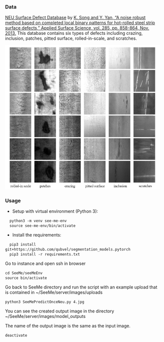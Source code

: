 ### Data

[NEU Surface Defect Database](http://faculty.neu.edu.cn/yunhyan/NEU_surface_defect_database.html) by [K. Song and Y. Yan, “A noise robust method based on completed local binary patterns for hot-rolled steel strip surface defects,” Applied Surface Science, vol. 285, pp. 858-864, Nov. 2013.](https://www.sciencedirect.com/science/article/pii/S0169433213016437)
This database contains six types of defects including crazing, inclusion, patches, pitted surface, rolled-in-scale, and scratches.


![data](dataset_sample.png)

### Usage
- Setup with virtual environment (Python 3):
```
  python3 -m venv see-me-env
  source see-me-env/bin/activate
```
- Install the requirements:
```
  pip3 install git+https://github.com/qubvel/segmentation_models.pytorch
  pip3 install -r requirements.txt
 ```
Go to instance and open ssh in browser
```
cd SeeMe/seeMeEnv
source bin/activate
```

Go back to SeeMe directory and run the script with an example upload that is contained in ~/SeeMe/server/images/uploads
```
python3 SeeMePredictOnceNeu.py 4.jpg
```
You can see the created output image in the directory ~/SeeMe/server/images/model_outputs

The name of the output image is the same as the input image.
```
deactivate 
```
